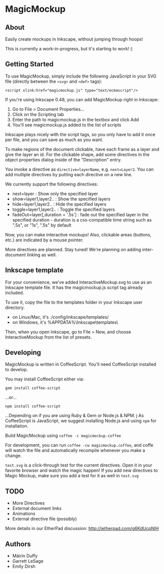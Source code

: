 # MagicMockup

## About

Easily create mockups in Inkscape, without jumping through hoops!

This is currently a work-in-progress, but it's starting to work! (:


## Getting Started

To use MagicMockup, simply include the following JavaScript in 
your SVG file (directly between the `<svg>` and `<def>` tags):

    <script xlink:href="magicmockup.js" type="text/ecmascript"/>

If you're using Inkscape 0.48, you can add MagicMockup right in
Inkscape:
 1. Go to File > Document Properties...
 1. Click on the Scripting tab
 1. Enter the path to magicmockup.js in the textbox and click Add
 1. You'll see magicmockup.js added to the list of scripts

Inkscape plays nicely with the script tags, so you only have to
add it once per file, and you can save as much as you want.

To make regions of the document clickable, have each frame as a
layer and give the layer an id. For the clickable shape, add
some directives in the object properties dialog inside of the
"Description" entry.

You invoke a directive as `directive=layerName`, e.g. `next=Layer2`.
You can add multiple directives by putting each directive on a new line.

We currently support the following directives:

* next=layer : Show only the specified layer
* show=layer1,layer2.. : Show the specified layers
* hide=layer1,layer2.. : Hide the specified layers
* toggle=layer1,layer2.. : Toggle the specified layers
* fadeOut=layer[,duration = '.5s'] : fade out the specified layer in the specified duration - duration is a css-compatible time string such as ".5s", or "1s", ".5s" by default

Now, you can make interactive mockups! Also,
clickable areas (buttons, etc.) are indicated by a mouse pointer.

More directives are planned. Stay tuned! We're planning
on adding inter-document linking as well.

## Inkscape template
For your convenience, we've added InteractiveMockup.svg to use as an Inkscape template file. It has the magicmockup.js script tag already included.

To use it, copy the file to the templates folder in your Inkscape user directory.
* on Linux/Mac, it's ./config/inkscape/templates/
* on Windows, it's %APPDATA%\\Inkscape\templates\

Then, when you open Inkscape, go to File > New, and choose InteractiveMockup from the list of presets.

## Developing

MagicMockup is written in CoffeeScript. You'll need CoffeeScript installed to develop.

You may install CoffeeScript either via:

    gem install coffee-script
  
...or...

    npm install coffee-script
  
...Depending on if you are using Ruby & Gem or Node.js & NPM.
j
As CoffeeScript is JavaScript, we suggest installing Node.js and using `npm` for installation.

Build MagicMockup using `coffee -c magicmockup.coffee`

For development, you can run `coffee -cw magicmockup.coffee`, and coffe will watch the file and automatically recompile whenever you make a change.

`test.svg` is a click-through test for the current directives. Open it in your favorite browser and watch the magic happen! If you add new directives to Magic Mockup, make sure you add a test for it as well in `test.svg`

## TODO

* More Directives
* External document links
* Animations
* External directive file (possibly)

More details in our EtherPad discussion:
http://ietherpad.com/g6KdUcpNIH


## Authors
* Máirín Duffy
* Garrett LeSage
* Emily Dirsh
